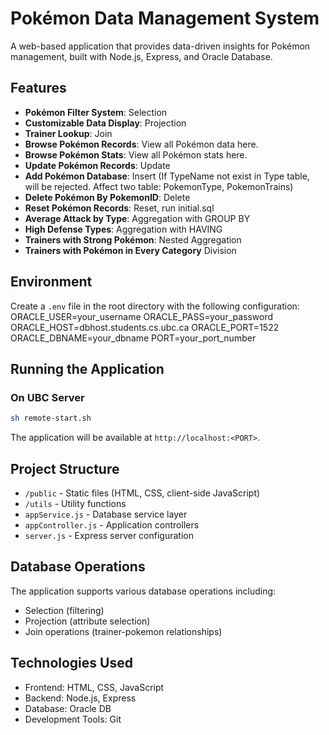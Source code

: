 # Pokémon Data Management System

A web-based application that provides data-driven insights for Pokémon management, built with Node.js, Express, and Oracle Database.

## Features

- **Pokémon Filter System**: Selection
- **Customizable Data Display**: Projection
- **Trainer Lookup**: Join
- **Browse Pokémon Records**: View all Pokémon data here.
- **Browse Pokémon Stats**: View all Pokémon stats here.
- **Update Pokémon Records**: Update
- **Add Pokémon Database**: Insert (If TypeName not exist in Type table, will be rejected. Affect two table: PokemonType, PokemonTrains)
- **Delete Pokémon By PokemonID**: Delete
- **Reset Pokémon Records**: Reset, run initial.sql
- **Average Attack by Type**: Aggregation with GROUP BY
- **High Defense Types**: Aggregation with HAVING
- **Trainers with Strong Pokémon**: Nested Aggregation
- **Trainers with Pokémon in Every Category** Division


## Environment 

Create a `.env` file in the root directory with the following configuration:
ORACLE_USER=your_username
ORACLE_PASS=your_password
ORACLE_HOST=dbhost.students.cs.ubc.ca
ORACLE_PORT=1522
ORACLE_DBNAME=your_dbname
PORT=your_port_number


## Running the Application

### On UBC Server
```bash
sh remote-start.sh
```

The application will be available at `http://localhost:<PORT>`.

## Project Structure

- `/public` - Static files (HTML, CSS, client-side JavaScript)
- `/utils` - Utility functions
- `appService.js` - Database service layer
- `appController.js` - Application controllers
- `server.js` - Express server configuration

## Database Operations

The application supports various database operations including:
- Selection (filtering)
- Projection (attribute selection)
- Join operations (trainer-pokemon relationships)

## Technologies Used

- Frontend: HTML, CSS, JavaScript
- Backend: Node.js, Express
- Database: Oracle DB
- Development Tools: Git







